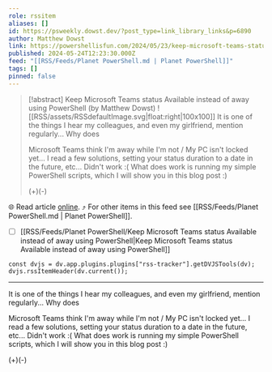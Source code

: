 ```yaml
---
role: rssitem
aliases: []
id: https://psweekly.dowst.dev/?post_type=link_library_links&p=6890
author: Matthew Dowst
link: https://powershellisfun.com/2024/05/23/keep-microsoft-teams-status-available-instead-of-away-using-powershell/
published: 2024-05-24T12:23:30.000Z
feed: "[[RSS/Feeds/Planet PowerShell.md | Planet PowerShell]]"
tags: []
pinned: false
---
```


> [!abstract] Keep Microsoft Teams status Available instead of away using PowerShell (by Matthew Dowst)
> ![[RSS/assets/RSSdefaultImage.svg|float:right|100x100]] It is one of the things I hear my colleagues, and even my girlfriend, mention regularly... Why does
> 
> Microsoft Teams think I'm away while I'm not / My PC isn't locked yet... I read a few solutions, setting your status duration to a date in the future, etc... Didn't work :( What does work is running my simple PowerShell scripts, which I will show you in this blog post :)
> 
> (+)(-)

🌐 Read article [online](https://powershellisfun.com/2024/05/23/keep-microsoft-teams-status-available-instead-of-away-using-powershell/). ⤴ For other items in this feed see [[RSS/Feeds/Planet PowerShell.md | Planet PowerShell]].

- [ ] [[RSS/Feeds/Planet PowerShell/Keep Microsoft Teams status Available instead of away using PowerShell|Keep Microsoft Teams status Available instead of away using PowerShell]]

~~~dataviewjs
const dvjs = dv.app.plugins.plugins["rss-tracker"].getDVJSTools(dv);
dvjs.rssItemHeader(dv.current());
~~~

- - -

It is one of the things I hear my colleagues, and even my girlfriend, mention regularly... Why does

Microsoft Teams think I'm away while I'm not / My PC isn't locked yet... I read a few solutions, setting your status duration to a date in the future, etc... Didn't work :( What does work is running my simple PowerShell scripts, which I will show you in this blog post :)

(+)(-)